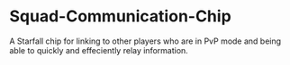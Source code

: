 # Squad-Communication-Chip
A Starfall chip for linking to other players who are in PvP mode and being able to quickly and effeciently relay information.
